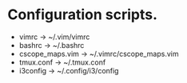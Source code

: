 # Configuration scripts.
* vimrc             -> ~/.vim/vimrc
* bashrc            -> ~/.bashrc
* cscope_maps.vim   -> ~/.vimrc/cscope_maps.vim
* tmux.conf         -> ~/.tmux.conf
* i3config          -> ~/.config/i3/config
